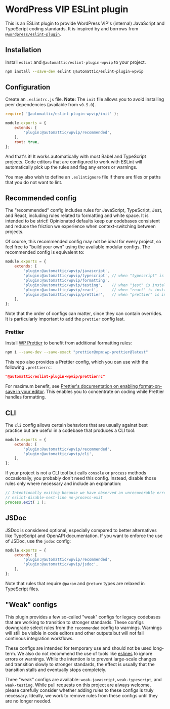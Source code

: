 # WordPress VIP ESLint plugin

This is an ESLint plugin to provide WordPress VIP's (internal) JavaScript and TypeScript coding standards. It is inspired by and borrows from [`@wordpress/eslint-plugin`](https://github.com/WordPress/gutenberg/tree/trunk/packages/eslint-plugin).

## Installation

Install `eslint` and `@automattic/eslint-plugin-wpvip` to your project.

```sh
npm install --save-dev eslint @automattic/eslint-plugin-wpvip
```

## Configuration

Create an `.eslintrc.js` file. **Note:** The `init` file allows you to avoid installing peer dependencies (available from `v0.5.0`).

```js
require( '@automattic/eslint-plugin-wpvip/init' );

module.exports = {
	extends: [
		'plugin:@automattic/wpvip/recommended',
	],
	root: true,
};
```

And that's it! It works automatically with most Babel and TypeScript projects. Code editors that are configured to work with ESLint will automatically pick up the rules and flag any errors or warnings.

You may also wish to define an `.eslintignore` file if there are files or paths that you do not want to lint.

## Recommended config

The "recommended" config includes rules for JavaScript, TypeScript, Jest, and React, including rules related to formatting and white space. It is intended to be strict! Opinionated defaults keep our codebases consistent and reduce the friction we experience when context-switching between projects.

Of course, this recommended config may not be ideal for every project, so feel free to "build your own" using the available modular configs. The recommended config is equivalent to:

```js
module.exports = {
	extends: [
		'plugin:@automattic/wpvip/javascript',
		'plugin:@automattic/wpvip/typescript', // when "typescript" is installed
		'plugin:@automattic/wpvip/formatting',
		'plugin:@automattic/wpvip/testing',    // when "jest" is installed
		'plugin:@automattic/wpvip/react',      // when "react" is installed
		'plugin:@automattic/wpvip/prettier',   // when "prettier" is installed
	],
};
```

Note that the order of configs can matter, since they can contain overrides. It is particularly important to add the `prettier` config last.

### Prettier

Install [WP Prettier](https://github.com/Automattic/wp-prettier) to benefit from additional formatting rules:

```sh
npm i --save-dev --save-exact "prettier@npm:wp-prettier@latest"
```

This repo also provides a Prettier config, which you can use with the following `.prettierrc`:

```json
"@automattic/eslint-plugin-wpvip/prettierrc"
```

For maximum benefit, see [Prettier's documentation on enabling format-on-save in your editor](https://prettier.io/docs/en/editors.html). This enables you to concentrate on coding while Prettier handles formatting.

## CLI

The `cli` config allows certain behaviors that are usually against best practice but are useful in a codebase that produces a CLI tool:

```js
module.exports = {
	extends: [
		'plugin:@automattic/wpvip/recommended',
		'plugin:@automattic/wpvip/cli',
	],
};
```

If your project is not a CLI tool but calls `console` or `process` methods occasionally, you probably don't need this config. Instead, disable those rules only where necessary and include an explanation:

```js
// Intentionally exiting because we have observed an unrecoverable error.
// eslint-disable-next-line no-process-exit
process.exit( 1 );
```

## JSDoc

JSDoc is considered optional, especially compared to better alternatives like TypeScript and OpenAPI documentation. If you want to enforce the use of JSDoc, use the `jsdoc` config:

```js
module.exports = {
	extends: [
		'plugin:@automattic/wpvip/recommended',
		'plugin:@automattic/wpvip/jsdoc',
	],
};
```

Note that rules that require `@param` and `@return` types are relaxed in TypeScript files.

## "Weak" configs

This plugin provides a few so-called "weak" configs for legacy codebases that are working to transition to stronger standards. These configs downgrade select rules from the `recommended` config to warnings. Warnings will still be visible in code editors and other outputs but will not fail continous integration workflows.

These configs are intended for temporary use and should not be used long-term. We also do not recommend the use of tools like [eslines](https://github.com/Automattic/eslines) to ignore errors or warnings. While the intention is to prevent large-scale changes and transition slowly to stronger standards, the effect is usually that the transition stalls and eventually stops completely.

Three "weak" configs are available: `weak-javascript`, `weak-typescript`, and `weak-testing`. While pull requests on this project are always welcome, please carefully consider whether adding rules to these configs is truly necessary. Ideally, we work to remove rules from these configs until they are no longer needed.
